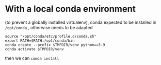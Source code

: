 # With a local conda environment 

(to prevent a globally installed virtualenv), conda expected to be installed in `/opt/conda` , otherwise needs to be
adapted

```
source "/opt/conda/etc/profile.d/conda.sh"
export PATH=$PATH:/opt/conda/bin
conda create --prefix $TMPDIR/venv python==3.9
conda activate $TMPDIR/venv
```

then we can `conda install`

